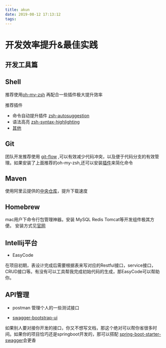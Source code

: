 ```yaml
---
title: akun
date: 2019-08-12 17:13:12
tags:
---
```

# 开发效率提升&最佳实践

## 开发工具篇

## Shell

推荐使用[oh-my-zsh](https://github.com/robbyrussell/oh-my-zsh) 再配合一些插件极大提升效率

推荐插件

- 命令自动提升插件 [zsh-autosuggestion](https://www.jianshu.com/p/b4dec723c52f)
- 语法高亮 [zsh-syntax-highlighting](https://blog.csdn.net/caiqiiqi/article/details/52139288)
- [其他](https://juejin.im/entry/5ae00e54f265da0b8635ea5c)
## Git

团队开发推荐使用 [git-flow](https://www.git-tower.com/learn/git/ebook/cn/command-line/advanced-topics/git-flow) ,可以有效减少代码冲突，以及便于代码分支的有效管理。如果安装了上面推荐的oh-my-zsh,还可以安装[插件](https://github.com/robbyrussell/oh-my-zsh/tree/master/plugins/git-flow)来简化命令

## Maven

使用阿里云提供的[中央仓库](https://www.jianshu.com/p/4d5bb95b56c5)，提升下载速度

## Homebrew

mac用户下命令行包管理神器。安装 MySQL Redis Tomcat等开发组件极其方便。
安装方式见[官网](https://brew.sh/)

## Intellij平台

-  EasyCode

在项目初期，表设计完成后需要根据表来写对应的Restful接口，service接口，CRUD接口等。有没有可以工具帮我完成初始代码的生成，那EasyCode可以帮助你。

## API管理
- postman 管理个人的一些测试接口

- [swagger-bootstrap-ui](https://github.com/xiaoymin/Swagger-Bootstrap-UI/blob/master/README_zh.md) 

如果别人要对接你开发的接口，你又不想写文档，那这个绝对可以帮你省很多时间。如果你的项目恰巧还是springboot开发的，那可以搭配 [spring-boot-starter-swagger](https://github.com/SpringForAll/spring-boot-starter-swagger)会更香